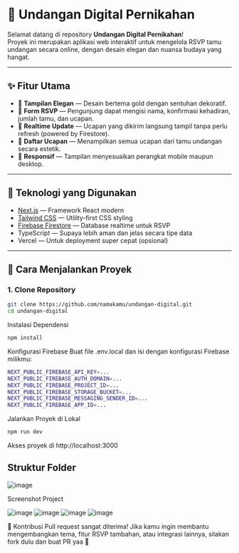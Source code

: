 # 💌 Undangan Digital Pernikahan

Selamat datang di repository **Undangan Digital Pernikahan**!  
Proyek ini merupakan aplikasi web interaktif untuk mengelola RSVP tamu undangan secara online, dengan desain elegan dan nuansa budaya yang hangat.

---

## ✨ Fitur Utama

- 🎨 **Tampilan Elegan** — Desain bertema gold dengan sentuhan dekoratif.
- 📝 **Form RSVP** — Pengunjung dapat mengisi nama, konfirmasi kehadiran, jumlah tamu, dan ucapan.
- 🔁 **Realtime Update** — Ucapan yang dikirim langsung tampil tanpa perlu refresh (powered by Firestore).
- 📜 **Daftar Ucapan** — Menampilkan semua ucapan dari tamu undangan secara estetik.
- 📱 **Responsif** — Tampilan menyesuaikan perangkat mobile maupun desktop.

---

## 🔧 Teknologi yang Digunakan

- [Next.js](https://nextjs.org/) — Framework React modern
- [Tailwind CSS](https://tailwindcss.com/) — Utility-first CSS styling
- [Firebase Firestore](https://firebase.google.com/products/firestore) — Database realtime untuk RSVP
- TypeScript — Supaya lebih aman dan jelas secara tipe data
- Vercel — Untuk deployment super cepat (opsional)

---

## 🚀 Cara Menjalankan Proyek

### 1. Clone Repository

```bash
git clone https://github.com/namakamu/undangan-digital.git
cd undangan-digital
```

Instalasi Dependensi
```bash
npm install
```

Konfigurasi Firebase
Buat file .env.local dan isi dengan konfigurasi Firebase milikmu:
```bash
NEXT_PUBLIC_FIREBASE_API_KEY=...
NEXT_PUBLIC_FIREBASE_AUTH_DOMAIN=...
NEXT_PUBLIC_FIREBASE_PROJECT_ID=...
NEXT_PUBLIC_FIREBASE_STORAGE_BUCKET=...
NEXT_PUBLIC_FIREBASE_MESSAGING_SENDER_ID=...
NEXT_PUBLIC_FIREBASE_APP_ID=...
```

Jalankan Proyek di Lokal
```bash
npm run dev
```
Akses proyek di http://localhost:3000

## Struktur Folder

![image](https://github.com/user-attachments/assets/86e08275-b6b7-44fc-9016-145cda00998b)


Screenshot Project

![image](https://github.com/user-attachments/assets/e2b9aea9-45d0-4be6-a8f7-19af91c3c025) ![image](https://github.com/user-attachments/assets/dc0e25f6-fa0c-4878-ac09-761aa87ac52d)
![image](https://github.com/user-attachments/assets/dfe2d5f2-aacf-474b-9d19-aede3f49d482) ![image](https://github.com/user-attachments/assets/209e4ad8-115d-47be-b98b-3a0df5ac4413)





🤝 Kontribusi
Pull request sangat diterima! Jika kamu ingin membantu mengembangkan tema, fitur RSVP tambahan, atau integrasi lainnya, silakan fork dulu dan buat PR yaa 🤗
